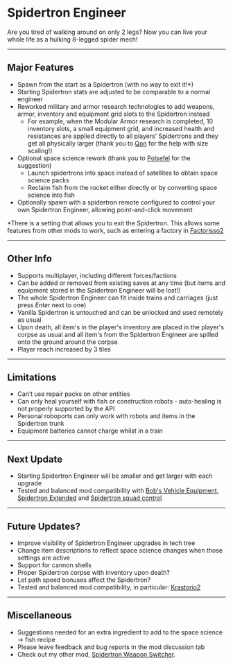 Spidertron Engineer
==================

Are you tired of walking around on only 2 legs? Now you can live your whole life as a hulking 8-legged spider mech!

-----
Major Features
-----

- Spawn from the start as a Spidertron (with no way to exit it!*)
- Starting Spidertron stats are adjusted to be comparable to a normal engineer
- Reworked military and armor research technologies to add weapons, armor, inventory and equipment grid slots to the Spidertron instead
    - For example, when the Modular Armor research is completed, 10 inventory slots, a small equipment grid, and increased health and resistances are applied directly to all players’ Spidertrons and they get all physically larger (thank you to [Qon](https://forums.factorio.com/memberlist.php?mode=viewprofile&u=16047) for the help with size scaling!)
- Optional space science rework (thank you to [Polsefel](https://www.reddit.com/r/factorio/comments/ii5k95/altf4_2_spidertron/g34mf8l) for the suggestion)
    - Launch spidertrons into space instead of satellites to obtain space science packs
    - Reclaim fish from the rocket either directly or by converting space science into fish
- Optionally spawn with a spidertron remote configured to control your own Spidertron Engineer, allowing point-and-click movement

*There is a setting that allows you to exit the Spidertron. This allows some features from other mods to work, such as entering a factory in [Factorisso2](https://mods.factorio.com/mod/Factorissimo2)

-----
Other Info
-----

- Supports multiplayer, including different forces/factions
- Can be added or removed from existing saves at any time (but items and equipment stored in the Spidertron Engineer will be lost!)
- The whole Spidertron Engineer can fit inside trains and carriages (just press *Enter* next to one)
- Vanilla Spidertron is untouched and can be unlocked and used remotely as usual
- Upon death, all item's in the player's inventory are placed in the player's corpse as usual and all item's from the Spidertron Engineer are spilled onto the ground around the corpse
- Player reach increased by 3 tiles

-----
Limitations
-----

- Can’t use repair packs on other entities
- Can only heal yourself with fish or construction robots - auto-healing is not properly supported by the API
- Personal roboports can only work with robots and items in the Spidertron trunk
- Equipment batteries cannot charge whilst in a train

-----
Next Update
-----

- Starting Spidertron Engineer will be smaller and get larger with each upgrade
- Tested and balanced mod compatibility with [Bob's Vehicle Equipment](https://mods.factorio.com/mod/bobvehicleequipment), [Spidertron Extended](https://mods.factorio.com/mod/spidertron-extended) and [Spidertron squad control](https://mods.factorio.com/mod/Spider_Control)

-----
Future Updates?
-----

- Improve visibility of Spidertron Engineer upgrades in tech tree
- Change item descriptions to reflect space science changes when those settings are active
- Support for cannon shells
- Proper Spidertron corpse with inventory upon death?
- Let path speed bonuses affect the Spidertron?
- Tested and balanced mod compatibility, in particular: [Krastorio2](https://mods.factorio.com/mod/Krastorio2)

-----
Miscellaneous
-----

- Suggestions needed for an extra ingredient to add to the space science -> fish recipe
- Please leave feedback and bug reports in the mod discussion tab
- Check out my other mod, [Spidertron Weapon Switcher](https://mods.factorio.com/mod/SpidertronWeaponSwitcher).